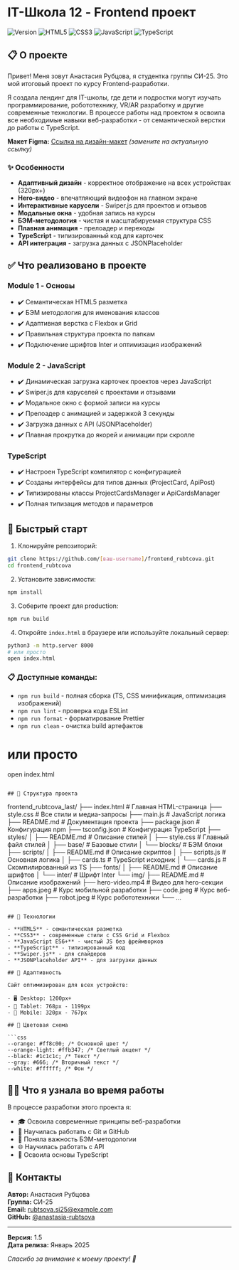 # IT-Школа 12 - Frontend проект

![Version](https://img.shields.io/badge/version-1.5-orange.svg)
![HTML5](https://img.shields.io/badge/HTML5-E34C26?logo=html5&logoColor=white)
![CSS3](https://img.shields.io/badge/CSS3-1572B6?logo=css3&logoColor=white)
![JavaScript](https://img.shields.io/badge/JavaScript-F7DF1E?logo=javascript&logoColor=black)
![TypeScript](https://img.shields.io/badge/TypeScript-007ACC?logo=typescript&logoColor=white)

## 📋 О проекте

Привет! Меня зовут Анастасия Рубцова, я студентка группы СИ-25. Это мой итоговый проект по курсу Frontend-разработки.

Я создала лендинг для IT-школы, где дети и подростки могут изучать программирование, робототехнику, VR/AR разработку и другие современные технологии. В процессе работы над проектом я освоила все необходимые навыки веб-разработки - от семантической верстки до работы с TypeScript.

**Макет Figma:** [Ссылка на дизайн-макет](https://www.figma.com/file/example) _(замените на актуальную ссылку)_

### ✨ Особенности

- **Адаптивный дизайн** - корректное отображение на всех устройствах (320px+)
- **Hero-видео** - впечатляющий видеофон на главном экране
- **Интерактивные карусели** - Swiper.js для проектов и отзывов
- **Модальные окна** - удобная запись на курсы
- **БЭМ-методология** - чистая и масштабируемая структура CSS
- **Плавная анимация** - прелоадер и переходы
- **TypeScript** - типизированный код для карточек
- **API интеграция** - загрузка данных с JSONPlaceholder

## ✅ Что реализовано в проекте

### Module 1 - Основы

- ✔️ Семантическая HTML5 разметка
- ✔️ БЭМ методология для именования классов
- ✔️ Адаптивная верстка с Flexbox и Grid
- ✔️ Правильная структура проекта по папкам
- ✔️ Подключение шрифтов Inter и оптимизация изображений

### Module 2 - JavaScript

- ✔️ Динамическая загрузка карточек проектов через JavaScript
- ✔️ Swiper.js для каруселей с проектами и отзывами
- ✔️ Модальное окно с формой записи на курсы
- ✔️ Прелоадер с анимацией и задержкой 3 секунды
- ✔️ Загрузка данных с API (JSONPlaceholder)
- ✔️ Плавная прокрутка до якорей и анимации при скролле

### TypeScript

- ✔️ Настроен TypeScript компилятор с конфигурацией
- ✔️ Созданы интерфейсы для типов данных (ProjectCard, ApiPost)
- ✔️ Типизированы классы ProjectCardsManager и ApiCardsManager
- ✔️ Полная типизация методов и параметров

## 🚀 Быстрый старт

1. Клонируйте репозиторий:
```bash
git clone https://github.com/[ваш-username]/frontend_rubtcova.git
cd frontend_rubtcova
```

2. Установите зависимости:
```bash
npm install
```

3. Соберите проект для production:
```bash
npm run build
```

4. Откройте `index.html` в браузере или используйте локальный сервер:
```bash
python3 -m http.server 8000
# или просто
open index.html
```

### 📋 Доступные команды:
- `npm run build` - полная сборка (TS, CSS минификация, оптимизация изображений)
- `npm run lint` - проверка кода ESLint
- `npm run format` - форматирование Prettier
- `npm run clean` - очистка build артефактов
# или просто
open index.html
```

## 📁 Структура проекта

```
frontend_rubtcova_last/
├── index.html          # Главная HTML-страница
├── style.css           # Все стили и медиа-запросы
├── main.js             # JavaScript логика
├── README.md           # Документация проекта
├── package.json        # Конфигурация npm
├── tsconfig.json       # Конфигурация TypeScript
├── styles/
│   ├── README.md      # Описание стилей
│   ├── style.css      # Главный файл стилей
│   ├── base/          # Базовые стили
│   └── blocks/        # БЭМ блоки
├── scripts/
│   ├── README.md      # Описание скриптов
│   ├── scripts.js     # Основная логика
│   ├── cards.ts       # TypeScript исходник
│   └── cards.js       # Скомпилированный из TS
├── fonts/
│   ├── README.md      # Описание шрифтов
│   └── inter/         # Шрифт Inter
└── img/
    ├── README.md      # Описание изображений
    ├── hero-video.mp4  # Видео для hero-секции
    ├── apps.jpeg       # Курс мобильной разработки
    ├── code.jpeg       # Курс веб-разработки
    ├── robot.jpeg      # Курс робототехники
    └── ...
```

## 🛶 Технологии

- **HTML5** - семантическая разметка
- **CSS3** - современные стили с CSS Grid и Flexbox
- **JavaScript ES6+** - чистый JS без фреймворков
- **TypeScript** - типизированный код
- **Swiper.js** - для слайдеров
- **JSONPlaceholder API** - для загрузки данных

## 📱 Адаптивность

Сайт оптимизирован для всех устройств:

- 🖥 Desktop: 1200px+
- 📱 Tablet: 768px - 1199px
- 📲 Mobile: 320px - 767px

## 🎨 Цветовая схема

```css
--orange: #ff8c00; /* Основной цвет */
--orange-light: #ffb347; /* Светлый акцент */
--black: #1c1c1c; /* Текст */
--gray: #666; /* Вторичный текст */
--white: #ffffff; /* Фон */
```

## 👩‍💻 Что я узнала во время работы

В процессе разработки этого проекта я:

- 🎓 Освоила современные принципы веб-разработки
- 🎯 Научилась работать с Git и GitHub
- 🧩 Поняла важность БЭМ-методологии
- 🌐 Научилась работать с API
- 🚀 Освоила основы TypeScript

## 📧 Контакты

**Автор:** Анастасия Рубцова  
**Группа:** СИ-25  
**Email:** rubtsova.si25@example.com  
**GitHub:** [@anastasia-rubtsova](https://github.com/)

---

**Версия:** 1.5  
**Дата релиза:** Январь 2025

_Спасибо за внимание к моему проекту! 🚀_
